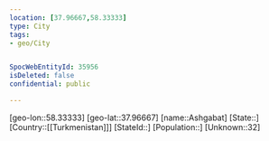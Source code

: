 ```yaml
---
location: [37.96667,58.33333]
type: City
tags:
- geo/City


SpocWebEntityId: 35956
isDeleted: false
confidential: public

---
```

[geo-lon::58.33333]
[geo-lat::37.96667]
[name::Ashgabat]
[State::]
[Country::[[Turkmenistan]]]
[StateId::]
[Population::]
[Unknown::32]

